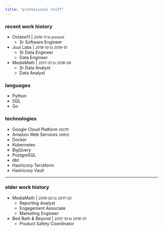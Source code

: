 ```yaml
---
title: "professional stuff"
---
```


### recent work history

* Octane11 | *<small>2019-11 to present</small>*
    * Sr Software Engineer
* Juul Labs | *<small>2018-10 to 2019-10</small>*
    * Sr Data Engineer
    * Data Engineer
* MediaMath | *<small>2017-01 to 2018-09</small>*
    * Sr Data Analyst
    * Data Analyst

### languages

* Python
* SQL
* Go

### technologies

* Google Cloud Platform *<small>(GCP)</small>*
* Amazon Web Services *<small>(AWS)</small>*
* Docker
* Kubernetes
* BigQuery
* PostgreSQL
* dbt
* Hashicorp Terraform
* Hashicorp Vault

---

### older work history

* MediaMath | *<small>2016-02 to 2017-02</small>*
    * Reporting Analyst
    * Engagement Associate
    * Marketing Engineer
* Bed Bath & Beyond | *<small>2012-10 to 2016-01</small>*
    * Product Safety Coordinator

